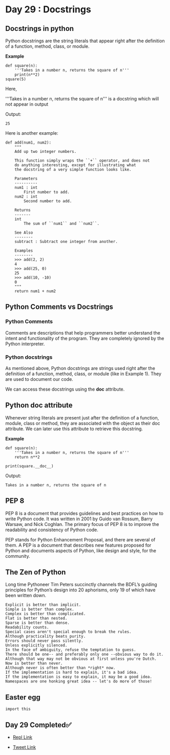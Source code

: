 # Day 29 : Docstrings

## Docstrings in python
Python docstrings are the string literals that appear right after the definition of a function, method, class, or module.

**Example**
```
def square(n):
    '''Takes in a number n, returns the square of n'''
    print(n**2)
square(5)
```
Here,

'''Takes in a number n, returns the square of n''' is a docstring which will not appear in output

Output:
```
25
```

Here is another example:
```
def add(num1, num2):
    """
    Add up two integer numbers.

    This function simply wraps the ``+`` operator, and does not
    do anything interesting, except for illustrating what
    the docstring of a very simple function looks like.

    Parameters
    ----------
    num1 : int
        First number to add.
    num2 : int
        Second number to add.

    Returns
    -------
    int
        The sum of ``num1`` and ``num2``.

    See Also
    --------
    subtract : Subtract one integer from another.

    Examples
    --------
    >>> add(2, 2)
    4
    >>> add(25, 0)
    25
    >>> add(10, -10)
    0
    """
    return num1 + num2
```

## Python Comments vs Docstrings

### Python Comments

Comments are descriptions that help programmers better understand the intent and functionality of the program. They are completely ignored by the Python interpreter.

### Python docstrings

As mentioned above, Python docstrings are strings used right after the definition of a function, method, class, or module (like in Example 1). They are used to document our code.

We can access these docstrings using the **doc** attribute.

## Python doc attribute

Whenever string literals are present just after the definition of a function, module, class or method, they are associated with the object as their doc attribute. We can later use this attribute to retrieve this docstring.

**Example**
```
def square(n):
    '''Takes in a number n, returns the square of n'''
    return n**2

print(square.__doc__)
```

Output:
```
Takes in a number n, returns the square of n
```

## PEP 8
PEP 8 is a document that provides guidelines and best practices on how to write Python code. It was written in 2001 by Guido van Rossum, Barry Warsaw, and Nick Coghlan. The primary focus of PEP 8 is to improve the readability and consistency of Python code.

PEP stands for Python Enhancement Proposal, and there are several of them. A PEP is a document that describes new features proposed for Python and documents aspects of Python, like design and style, for the community.

## The Zen of Python

Long time Pythoneer Tim Peters succinctly channels the BDFL’s guiding principles for Python’s design into 20 aphorisms, only 19 of which have been written down.

```
Explicit is better than implicit.
Simple is better than complex.
Complex is better than complicated.
Flat is better than nested.
Sparse is better than dense.
Readability counts.
Special cases aren't special enough to break the rules.
Although practicality beats purity.
Errors should never pass silently.
Unless explicitly silenced.
In the face of ambiguity, refuse the temptation to guess.
There should be one-- and preferably only one --obvious way to do it.
Although that way may not be obvious at first unless you're Dutch.
Now is better than never.
Although never is often better than *right* now.
If the implementation is hard to explain, it's a bad idea.
If the implementation is easy to explain, it may be a good idea.
Namespaces are one honking great idea -- let's do more of those!
```

## Easter egg
```
import this
```

## Day 29 Completed✅ 

* [Repl Link](https://replit.com/@kishanrajput23/29-Day29-Docstrings)

* [Tweet Link](https://twitter.com/kishan_rajput23/status/1607388699586867200?s=20&t=MHthYL5bCyEDbSdhkMj7DQ)
